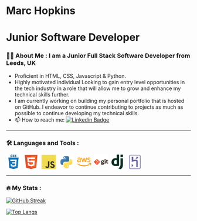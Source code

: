 # Marc Hopkins

# Junior Software Developer

### :man_technologist: About Me : I am a Junior Full Stack Software Developer from Leeds, UK
- Proficient in HTML, CSS, Javascript & Python.
- Highly motivated individual Looking to gain entry level opportunities in the tech industry in a role that will allow me to grow and 
enhance my technical skills further.
- I am currently working on building my personal portfolio that is hosted on GitHub. I endeavor to continue contributing to projects as much as possible to continue developing my technical skills.
- 📫 How to reach me: [![Linkedin Badge](https://img.shields.io/badge/-LinkedIn-blue?style=flat&logo=Linkedin&logoColor=white)](https://www.linkedin.com/in/marchopkins96/)

---

### :hammer_and_wrench: Languages and Tools :
<div>
  <img src="https://github.com/devicons/devicon/blob/master/icons/css3/css3-plain-wordmark.svg"  title="CSS3" alt="CSS" width="40" height="40"/>&nbsp;
  <img src="https://github.com/devicons/devicon/blob/master/icons/html5/html5-original.svg" title="HTML5" alt="HTML" width="40" height="40"/>&nbsp;
  <img src="https://github.com/devicons/devicon/blob/master/icons/javascript/javascript-original.svg" title="JavaScript" alt="JavaScript" width="40" height="40"/>&nbsp;
  <img src="https://github.com/devicons/devicon/blob/master/icons/python/python-original.svg" title="JavaScript" alt="JavaScript" width="40" height="40"/>&nbsp;
  <img src="https://github.com/devicons/devicon/blob/master/icons/amazonwebservices/amazonwebservices-plain-wordmark.svg" title="AWS" alt="AWS" width="40" height="40"/>&nbsp;
  <img src="https://github.com/devicons/devicon/blob/master/icons/git/git-original-wordmark.svg" title="Git" **alt="Git" width="40" height="40"/>
  <img src="https://github.com/devicons/devicon/blob/master/icons/django/django-plain.svg" title="Django" alt="Django" width="40" height="40"/>&nbsp;
  <img src="https://github.com/devicons/devicon/blob/master/icons/heroku/heroku-original.svg" title="Heroku" **alt="Heroku" width="40" height="40"/>
</div>

---

### :fire: My Stats :

[![GitHub Streak](http://github-readme-streak-stats.herokuapp.com?user=Marchopkins96&theme=dark&background=000000)](https://git.io/streak-stats)

[![Top Langs](https://github-readme-stats.vercel.app/api/top-langs/?username=Marchopkins96&layout=compact&theme=vision-friendly-dark)](https://github.com/anuraghazra/github-readme-stats)

<!---
Marchopkins96/Marchopkins96 is a ✨ special ✨ repository because its `README.md` (this file) appears on your GitHub profile.
You can click the Preview link to take a look at your changes.
--->
